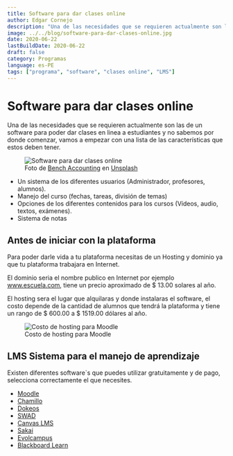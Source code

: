 ```yaml
---
title: Software para dar clases online
author: Edgar Cornejo
description: "Una de las necesidades que se requieren actualmente son las de un software para poder dar clases en linea a estudiantes y no sabemos por donde comenzar, vamos a empezar con una lista de las características que estos deben tener."
image: ../../blog/software-para-dar-clases-online.jpg
date: 2020-06-22
lastBuildDate: 2020-06-22
draft: false
category: Programas
language: es-PE
tags: ["programa", "software", "clases online", "LMS"]
---
```


# Software para dar clases online

Una de las necesidades que se requieren actualmente son las de un software para poder dar clases en linea a estudiantes y no sabemos por donde comenzar, vamos a empezar con una lista de las características que estos deben tener.

<figure>
  <img src="../../blog/software-para-dar-clases-online.jpg" alt="Software para dar clases online"/>
  <figcaption>Foto de <a href="https://unsplash.com/es/@benchaccounting?utm_content=creditCopyText&utm_medium=referral&utm_source=unsplash" title="Bench Accounting" target="_blank">Bench Accounting</a> en <a href="https://unsplash.com/es/fotos/ordenador-portatil-de-operacion-del-hombre-encima-de-la-mesa-C3V88BOoRoM?utm_content=creditCopyText&utm_medium=referral&utm_source=unsplash" title="Unsplash" target="_blank">Unsplash</a>
  </figcaption>
</figure>

- Un sistema de los diferentes usuarios (Administrador, profesores, alumnos).
- Manejo del curso (fechas, tareas, división de temas)
- Opciones de los diferentes contenidos para los cursos (Vídeos, audio, textos, exámenes).
- Sistema de notas

## Antes de iniciar con la plataforma

Para poder darle vida a tu plataforma necesitas de un Hosting y dominio ya que tu plataforma trabajara en Internet.

El dominio seria el nombre publico en Internet por ejemplo www.escuela.com, tiene un precio aproximado de $ 13.00 solares al año.

El hosting sera el lugar que alquilaras y donde instalaras el software, el costo depende de la cantidad de alumnos que tendrá la plataforma y tiene un rango de $ 600.00 a $ 1519.00 dólares al año.

<figure>
  <img src="../../blog/costo-hosting-moodle.png" alt="Costo de hosting para Moodle"/>
  <figcaption>Costo de hosting para Moodle</figcaption>
</figure>

## LMS Sistema para el manejo de aprendizaje

Existen diferentes software`s que puedes utilizar gratuitamente y de pago, selecciona correctamente el que necesites.

- <a href="https://moodle.org/?lang=es" title="Moodle" target="_blank">Moodle</a>
- <a href="https://chamilo.org/es/" title="Chamillo" target="_blank">Chamillo</a>
- <a href="https://www.dokeos.com/" title="Dokeos" target="_blank">Dokeos</a>
- <a href="https://openswad.org/" title="SWAD" target="_blank">SWAD</a>
- <a href="https://www.instructure.com/canvas/es" title="Canvas LMS" target="_blank">Canvas LMS</a>
- <a href="https://www.sakailms.org/" title="Sakai" target="_blank">Sakai</a>
- <a href="https://www.evolmind.com/" title="Evolcampus" target="_blank">Evolcampus</a>
- <a href="https://www.blackboard.com/es-es" title="Blackboard Learn" target="_blank">Blackboard Learn</a>
